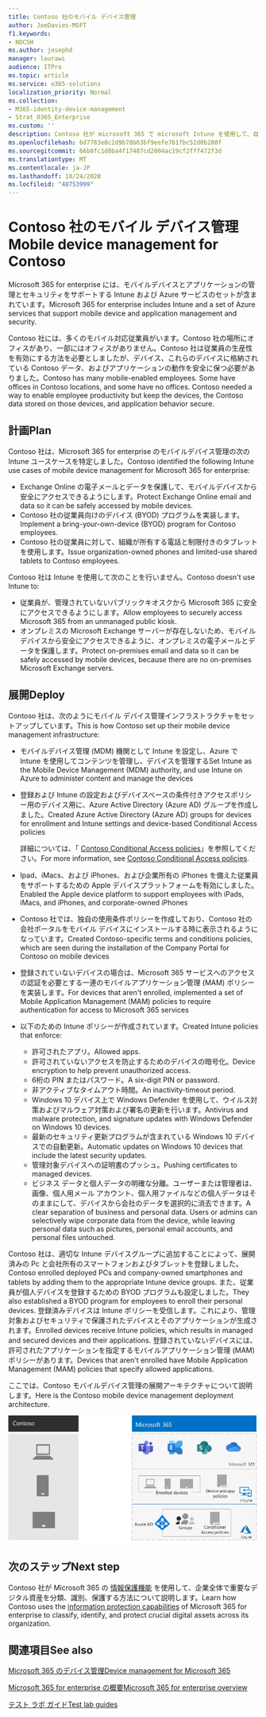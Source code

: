 ```yaml
---
title: Contoso 社のモバイル デバイス管理
author: JoeDavies-MSFT
f1.keywords:
- NOCSH
ms.author: josephd
manager: laurawi
audience: ITPro
ms.topic: article
ms.service: o365-solutions
localization_priority: Normal
ms.collection:
- M365-identity-device-management
- Strat_O365_Enterprise
ms.custom: ''
description: Contoso 社が microsoft 365 で microsoft Intune を使用して、自社のデバイスおよびそれらに対して実行されているアプリを管理する方法について説明します。
ms.openlocfilehash: 6d7783e8c2d9b78b63bf9eefe761fbc52d0b280f
ms.sourcegitcommit: 66b8fc1d8ba4f17487cd2004ac19cf2fff472f3d
ms.translationtype: MT
ms.contentlocale: ja-JP
ms.lasthandoff: 10/24/2020
ms.locfileid: "48753999"
---
```

# <a name="mobile-device-management-for-contoso"></a><span data-ttu-id="7761b-103">Contoso 社のモバイル デバイス管理</span><span class="sxs-lookup"><span data-stu-id="7761b-103">Mobile device management for Contoso</span></span>

<span data-ttu-id="7761b-104">Microsoft 365 for enterprise には、モバイルデバイスとアプリケーションの管理とセキュリティをサポートする Intune および Azure サービスのセットが含まれています。</span><span class="sxs-lookup"><span data-stu-id="7761b-104">Microsoft 365 for enterprise includes Intune and a set of Azure services that support mobile device and application management and security.</span></span>

<span data-ttu-id="7761b-p101">Contoso 社には、多くのモバイル対応従業員がいます。Contoso 社の場所にオフィスがあり、一部にはオフィスがありません。Contoso 社は従業員の生産性を有効にする方法を必要としましたが、デバイス、これらのデバイスに格納されている Contoso データ、およびアプリケーションの動作を安全に保つ必要がありました。</span><span class="sxs-lookup"><span data-stu-id="7761b-p101">Contoso has many mobile-enabled employees. Some have offices in Contoso locations, and some have no offices. Contoso needed a way to enable employee productivity but keep the devices, the Contoso data stored on those devices, and application behavior secure.</span></span>

## <a name="plan"></a><span data-ttu-id="7761b-108">計画</span><span class="sxs-lookup"><span data-stu-id="7761b-108">Plan</span></span>

<span data-ttu-id="7761b-109">Contoso 社は、Microsoft 365 for enterprise のモバイルデバイス管理の次の Intune ユースケースを特定しました。</span><span class="sxs-lookup"><span data-stu-id="7761b-109">Contoso identified the following Intune use cases of mobile device management for Microsoft 365 for enterprise:</span></span>

- <span data-ttu-id="7761b-110">Exchange Online の電子メールとデータを保護して、モバイルデバイスから安全にアクセスできるようにします。</span><span class="sxs-lookup"><span data-stu-id="7761b-110">Protect Exchange Online email and data so it can be safely accessed by mobile devices.</span></span>
- <span data-ttu-id="7761b-111">Contoso 社の従業員向けのデバイス (BYOD) プログラムを実装します。</span><span class="sxs-lookup"><span data-stu-id="7761b-111">Implement a bring-your-own-device (BYOD) program for Contoso employees.</span></span>
- <span data-ttu-id="7761b-112">Contoso 社の従業員に対して、組織が所有する電話と制限付きのタブレットを使用します。</span><span class="sxs-lookup"><span data-stu-id="7761b-112">Issue organization-owned phones and limited-use shared tablets to Contoso employees.</span></span>

<span data-ttu-id="7761b-113">Contoso 社は Intune を使用して次のことを行いません。</span><span class="sxs-lookup"><span data-stu-id="7761b-113">Contoso doesn't use Intune to:</span></span>

- <span data-ttu-id="7761b-114">従業員が、管理されていないパブリックキオスクから Microsoft 365 に安全にアクセスできるようにします。</span><span class="sxs-lookup"><span data-stu-id="7761b-114">Allow employees to securely access Microsoft 365 from an unmanaged public kiosk.</span></span>
- <span data-ttu-id="7761b-115">オンプレミスの Microsoft Exchange サーバーが存在しないため、モバイルデバイスから安全にアクセスできるように、オンプレミスの電子メールとデータを保護します。</span><span class="sxs-lookup"><span data-stu-id="7761b-115">Protect on-premises email and data so it can be safely accessed by mobile devices, because there are no on-premises Microsoft Exchange servers.</span></span>

## <a name="deploy"></a><span data-ttu-id="7761b-116">展開</span><span class="sxs-lookup"><span data-stu-id="7761b-116">Deploy</span></span>

<span data-ttu-id="7761b-117">Contoso 社は、次のようにモバイル デバイス管理インフラストラクチャをセットアップしています。</span><span class="sxs-lookup"><span data-stu-id="7761b-117">This is how Contoso set up their mobile device management infrastructure:</span></span>

- <span data-ttu-id="7761b-118">モバイルデバイス管理 (MDM) 機関として Intune を設定し、Azure で Intune を使用してコンテンツを管理し、デバイスを管理する</span><span class="sxs-lookup"><span data-stu-id="7761b-118">Set Intune as the Mobile Device Management (MDM) authority, and use Intune on Azure to administer content and manage the devices</span></span>
- <span data-ttu-id="7761b-119">登録および Intune の設定およびデバイスベースの条件付きアクセスポリシー用のデバイス用に、Azure Active Directory (Azure AD) グループを作成しました。</span><span class="sxs-lookup"><span data-stu-id="7761b-119">Created Azure Active Directory (Azure AD) groups for devices for enrollment and Intune settings and device-based Conditional Access policies</span></span>

  <span data-ttu-id="7761b-120">詳細については、「 [Contoso Conditional Access policies](contoso-identity.md#conditional-access-policies-for-identity-and-device-access)」を参照してください。</span><span class="sxs-lookup"><span data-stu-id="7761b-120">For more information, see [Contoso Conditional Access policies](contoso-identity.md#conditional-access-policies-for-identity-and-device-access).</span></span>

- <span data-ttu-id="7761b-121">Ipad、iMacs、および iPhones、および企業所有の iPhones を備えた従業員をサポートするための Apple デバイスプラットフォームを有効にしました。</span><span class="sxs-lookup"><span data-stu-id="7761b-121">Enabled the Apple device platform to support employees with iPads, iMacs, and iPhones, and corporate-owned iPhones</span></span>
- <span data-ttu-id="7761b-122">Contoso 社では、独自の使用条件ポリシーを作成しており、Contoso 社の会社ポータルをモバイル デバイスにインストールする時に表示されるようになっています。</span><span class="sxs-lookup"><span data-stu-id="7761b-122">Created Contoso-specific terms and conditions policies, which are seen during the installation of the Company Portal for Contoso on mobile devices</span></span>
- <span data-ttu-id="7761b-123">登録されていないデバイスの場合は、Microsoft 365 サービスへのアクセスの認証を必要とする一連のモバイルアプリケーション管理 (MAM) ポリシーを実装します。</span><span class="sxs-lookup"><span data-stu-id="7761b-123">For devices that aren't enrolled, implemented a set of Mobile Application Management (MAM) policies to require authentication for access to Microsoft 365 services</span></span>
- <span data-ttu-id="7761b-124">以下のための Intune ポリシーが作成されています。</span><span class="sxs-lookup"><span data-stu-id="7761b-124">Created Intune policies that enforce:</span></span>
  - <span data-ttu-id="7761b-125">許可されたアプリ。</span><span class="sxs-lookup"><span data-stu-id="7761b-125">Allowed apps.</span></span>
  - <span data-ttu-id="7761b-126">許可されていないアクセスを防止するためのデバイスの暗号化。</span><span class="sxs-lookup"><span data-stu-id="7761b-126">Device encryption to help prevent unauthorized access.</span></span>
  - <span data-ttu-id="7761b-127">6桁の PIN またはパスワード。</span><span class="sxs-lookup"><span data-stu-id="7761b-127">A six-digit PIN or password.</span></span>
  - <span data-ttu-id="7761b-128">非アクティブなタイムアウト時間。</span><span class="sxs-lookup"><span data-stu-id="7761b-128">An inactivity-timeout period.</span></span>
  - <span data-ttu-id="7761b-129">Windows 10 デバイス上で Windows Defender を使用して、ウイルス対策およびマルウェア対策および署名の更新を行います。</span><span class="sxs-lookup"><span data-stu-id="7761b-129">Antivirus and malware protection, and signature updates with Windows Defender on Windows 10 devices.</span></span>
  - <span data-ttu-id="7761b-130">最新のセキュリティ更新プログラムが含まれている Windows 10 デバイスでの自動更新。</span><span class="sxs-lookup"><span data-stu-id="7761b-130">Automatic updates on Windows 10 devices that include the latest security updates.</span></span>
  - <span data-ttu-id="7761b-131">管理対象デバイスへの証明書のプッシュ。</span><span class="sxs-lookup"><span data-stu-id="7761b-131">Pushing certificates to managed devices.</span></span>
  - <span data-ttu-id="7761b-p102">ビジネス データと個人データの明確な分離。ユーザーまたは管理者は、画像、個人用メール アカウント、個人用ファイルなどの個人データはそのままにして、デバイスから会社のデータを選択的に消去できます。</span><span class="sxs-lookup"><span data-stu-id="7761b-p102">A clear separation of business and personal data. Users or admins can selectively wipe corporate data from the device, while leaving personal data such as pictures, personal email accounts, and personal files untouched.</span></span>

<span data-ttu-id="7761b-134">Contoso 社は、適切な Intune デバイスグループに追加することによって、展開済みの Pc と会社所有のスマートフォンおよびタブレットを登録しました。</span><span class="sxs-lookup"><span data-stu-id="7761b-134">Contoso enrolled deployed PCs and company-owned smartphones and tablets by adding them to the appropriate Intune device groups.</span></span> <span data-ttu-id="7761b-135">また、従業員が個人デバイスを登録するための BYOD プログラムも設定しました。</span><span class="sxs-lookup"><span data-stu-id="7761b-135">They also established a BYOD program for employees to enroll their personal devices.</span></span> <span data-ttu-id="7761b-136">登録済みデバイスは Intune ポリシーを受信します。これにより、管理対象およびセキュリティで保護されたデバイスとそのアプリケーションが生成されます。</span><span class="sxs-lookup"><span data-stu-id="7761b-136">Enrolled devices receive Intune policies, which results in managed and secured devices and their applications.</span></span> <span data-ttu-id="7761b-137">登録されていないデバイスには、許可されたアプリケーションを指定するモバイルアプリケーション管理 (MAM) ポリシーがあります。</span><span class="sxs-lookup"><span data-stu-id="7761b-137">Devices that aren't enrolled have Mobile Application Management (MAM) policies that specify allowed applications.</span></span>

<span data-ttu-id="7761b-138">ここでは、Contoso モバイルデバイス管理の展開アーキテクチャについて説明します。</span><span class="sxs-lookup"><span data-stu-id="7761b-138">Here is the Contoso mobile device management deployment architecture.</span></span>

![Contoso モバイルデバイス管理の展開インフラストラクチャ](../media/contoso-mdm/contoso-mdm-fig1.png)

## <a name="next-step"></a><span data-ttu-id="7761b-140">次のステップ</span><span class="sxs-lookup"><span data-stu-id="7761b-140">Next step</span></span>

<span data-ttu-id="7761b-141">Contoso 社が Microsoft 365 の [情報保護機能](contoso-info-protect.md) を使用して、企業全体で重要なデジタル資産を分類、識別、保護する方法について説明します。</span><span class="sxs-lookup"><span data-stu-id="7761b-141">Learn how Contoso uses the [information protection capabilities](contoso-info-protect.md) of Microsoft 365 for enterprise to classify, identify, and protect crucial digital assets across its organization.</span></span>

## <a name="see-also"></a><span data-ttu-id="7761b-142">関連項目</span><span class="sxs-lookup"><span data-stu-id="7761b-142">See also</span></span>

[<span data-ttu-id="7761b-143">Microsoft 365 のデバイス管理</span><span class="sxs-lookup"><span data-stu-id="7761b-143">Device management for Microsoft 365</span></span>](device-management-roadmap-microsoft-365.md)

[<span data-ttu-id="7761b-144">Microsoft 365 for enterprise の概要</span><span class="sxs-lookup"><span data-stu-id="7761b-144">Microsoft 365 for enterprise overview</span></span>](microsoft-365-overview.md)

[<span data-ttu-id="7761b-145">テスト ラボ ガイド</span><span class="sxs-lookup"><span data-stu-id="7761b-145">Test lab guides</span></span>](m365-enterprise-test-lab-guides.md)


